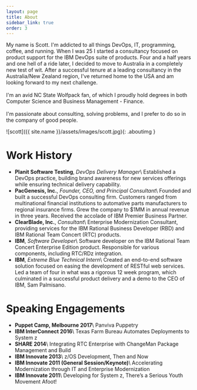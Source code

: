 ```yaml
---
layout: page
title: About
sidebar_link: true
order: 3
---
```


<p class="message">
  My name is Scott. I'm addicted to all things DevOps, IT, programming, coffee, and running. When I was 25 I started a consultancy focused on product support for the IBM DevOps suite of products.  Four and a half years and one hell of a ride later, I decided to move to Australia in a completely new test of wit.  After a successful tenure at a leading consultancy in the Australia/New Zealand region, I've returned home to the USA and am looking forward to my next challenge.
<br /><br />
  I'm an avid NC State Wolfpack fan, of which I proudly hold degrees in both
  Computer Science and Business Management - Finance.
<br /><br />
  I'm passionate about consulting, solving problems, and I prefer to do so in the
  company of good people.
</p>

![scott]({{ site.name }}/assets/images/scott.jpg){: .aboutimg }

# Work History
- **Planit Software Testing**, *DevOps Delivery Manager*\\
Established a DevOps practice, building brand awareness for new services offerings while ensuring technical delivery capability.
- **PacGenesis, Inc.**, *Founder, CEO, and Principal Consultant*\\
Founded and built a successful DevOps consulting firm. Customers ranged from multinational financial institutions to automative parts manufacturers to regional insurance firms. Grew the company to $1MM in annual revenue in three years. Received the accolade of IBM Premier Business Partner.
- **ClearBlade, Inc.**, *Consultant*\\
Enterprise Modernization Consultant, providing services for the IBM Rational Business Developer (RBD) and IBM Rational Team Concert (RTC) products.
- **IBM**, *Software Developer*\\
Software developer on the IBM Rational Team Concert Enterprise Edition product. Responsible for various components, including RTC/RDz integration.
- **IBM**, *Extreme Blue Technical Intern*\\
Created an end-to-end software solution focused on easing the development of RESTful web services. Led a team of four in what was a rigorous 12 week program, which culminated in a successful product delivery and a demo to the CEO of IBM, Sam Palmisano.

# Speaking Engagements
- **Puppet Camp, Melbourne 2017**\\
Panviva Puppetry
- **IBM InterConnect 2016**\\
Texas Farm Bureau Automates Deployments to System z
- **SHARE 2014**\\
Integrating RTC Enterprise with ChangeMan Package Management and Build
- **IBM Innovate 2013**\\
z/OS Development, Then and Now
- **IBM Innovate 2011 (General Session/Keynote)**\\
Accelerating Modernization through IT and Enterprise Modernization
- **IBM Innovate 2011**\\
Developing for System z, There’s a Serious Youth Movement Afoot!
